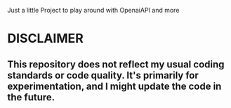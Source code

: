Just a little Project to play around with OpenaiAPI and more


# DISCLAIMER

## This repository does not reflect my usual coding standards or code quality. It's primarily for experimentation, and I might update the code in the future.